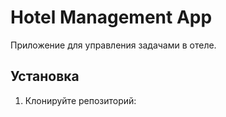 # Hotel Management App

Приложение для управления задачами в отеле.

## Установка

1. Клонируйте репозиторий:
